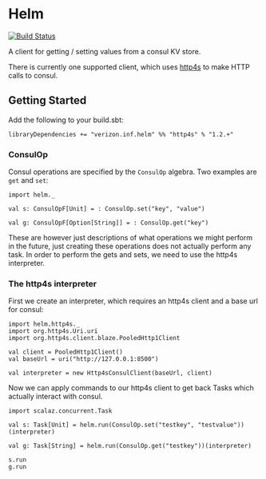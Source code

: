 # Helm

[![Build Status](https://travis.oncue.verizon.net/iptv/helm.svg?token=Lp2ZVD96vfT8T599xRfV&branch=master)](https://travis.oncue.verizon.net/iptv/helm)

A client for getting / setting values from a consul KV store.

There is currently one supported client, which uses [http4s](http://http4s.org)
to make HTTP calls to consul.

## Getting Started

Add the following to your build.sbt:

    libraryDependencies += "verizon.inf.helm" %% "http4s" % "1.2.+"

### ConsulOp

Consul operations are specified by the `ConsulOp` algebra.  Two
examples are `get` and `set`:

```
import helm._

val s: ConsulOpF[Unit] = : ConsulOp.set("key", "value")

val g: ConsulOpF[Option[String]] = : ConsulOp.get("key")
```

These are however just descriptions of what operations we might
perform in the future, just creating these operations does not
actually perform any task. In order to perform the gets and sets, we
need to use the http4s interpreter.

### The http4s interpreter

First we create an interpreter, which requires an http4s client and
a base url for consul:

```
import helm.http4s._
import org.http4s.Uri.uri
import org.http4s.client.blaze.PooledHttp1Client

val client = PooledHttp1Client()
val baseUrl = uri("http://127.0.0.1:8500")

val interpreter = new Http4sConsulClient(baseUrl, client)
```

Now we can apply commands to our http4s client to get back Tasks
which actually interact with consul.

```
import scalaz.concurrent.Task

val s: Task[Unit] = helm.run(ConsulOp.set("testkey", "testvalue"))(interpreter)

val g: Task[String] = helm.run(ConsulOp.get("testkey"))(interpreter)

s.run
g.run
```

